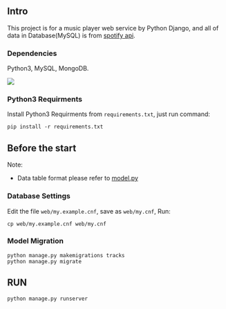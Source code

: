 ## Intro
This project is for a music player web service by Python Django, and all of data in Database(MySQL) is from [spotify api](https://developer.spotify.com/documentation/web-api/). 

### Dependencies
Python3, MySQL, MongoDB.

![](https://github.com/plusoneee/m.platform/blob/master/other/img/sample.gif)


### Python3 Requirments
Install Python3 Requirments from `requirements.txt`, just run command:
```
pip install -r requirements.txt
```
## Before the start
Note:
* Data table format please refer to [model.py](https://github.com/plusoneee/m.platform/blob/master/tracks/models.py)

### Database Settings
Edit the file `web/my.example.cnf`, save as `web/my.cnf`, Run:
```
cp web/my.example.cnf web/my.cnf
```

### Model Migration
```
python manage.py makemigrations tracks
python manage.py migrate
```

## RUN
```
python manage.py runserver
```

